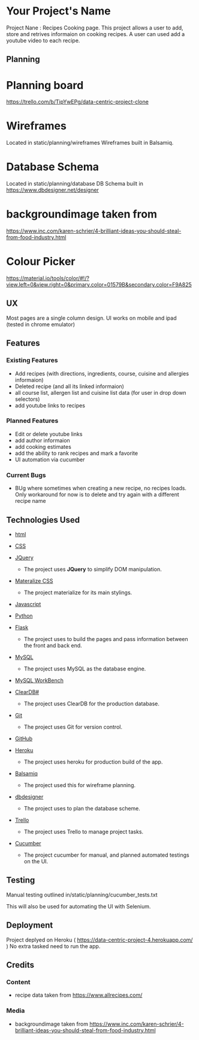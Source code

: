 # Your Project's Name

Project Nane : Recipes Cooking page.
This project allows a user to add, store and retrives informaion on cooking recipes.  A user can used add a youtube video to each recipe.


## Planning

# Planning board
https://trello.com/b/TipYwEPg/data-centric-project-clone

# Wireframes
Located in static/planning/wireframes
Wireframes built in Balsamiq.

# Database Schema
Located in static/planning/database
DB Schema built in https://www.dbdesigner.net/designer

# backgroundimage taken from
https://www.inc.com/karen-schrier/4-brilliant-ideas-you-should-steal-from-food-industry.html

# Colour Picker
https://material.io/tools/color/#!/?view.left=0&view.right=0&primary.color=01579B&secondary.color=F9A825

 
## UX
 
Most pages are a single column design.  UI works on mobile and ipad (tested in chrome emulator)

## Features

### Existing Features
 - Add recipes (with directions, ingredients, course, cuisine and allergies informaion)
 - Deleted recipe (and all its linked informaion)
 - all course list, allergen list and cuisine list data (for user in drop down selectors)
 - add youtube links to recipes

### Planned Features
- Edit or delete youtube links
- add author informaion
- add cooking estimates
- add the ability to rank recipes and mark a favorite
- UI automation via cucumber

### Current Bugs
- BUg where sometimes when creating a new recipe, no recipes loads. Only workaround for now is to delete and try again with a different recipe name


## Technologies Used

- [html](https://jquery.com)

- [CSS](https://jquery.com)

- [JQuery](https://jquery.com)
    - The project uses **JQuery** to simplify DOM manipulation.

- [Materalize CSS](https://materializecss.com)
    - The project materialize for its main stylings.

- [Javascript](https://www.javascript.com/)

- [Python](https://www.python.org/)

- [Flask](http://flask.pocoo.org/)
    - The project uses to build the pages and pass information between the front and back end. 

- [MySQL](https://www.mysql.com/)
    - The project uses MySQL as the database engine.

- [MySQL WorkBench](https://www.mysql.com/products/workbench/)

- [ClearDB#](https://w2.cleardb.net/)
    - The project uses ClearDB for the production database.

- [Git](https://git-scm.com/)
    - The project uses Git for version control.

- [GitHub](https://github.com/)

- [Heroku](https://heroku.com)
    - The project uses heroku for production build of the app.

- [Balsamiq](https://balsamiq.com/)
    - The project used this for wireframe planning.

- [dbdesigner](https://www.dbdesigner.net/)
    - The project uses to plan the database scheme.

- [Trello](https://trello.com/)
    - The project uses Trello to manage project tasks.

- [Cucumber](https://cucumber.io/)
    - The project cucumber for manual, and planned automated testings on the UI.




## Testing

Manual testing outlined in/static/planning/cucumber_tests.txt

This will also be used for automating the UI with Selenium.

## Deployment

Project deplyed on Heroku ( https://data-centric-project-4.herokuapp.com/ )
No extra tasked need to run the app.

## Credits

### Content
- recipe data taken from https://www.allrecipes.com/

### Media
- backgroundimage taken from https://www.inc.com/karen-schrier/4-brilliant-ideas-you-should-steal-from-food-industry.html
